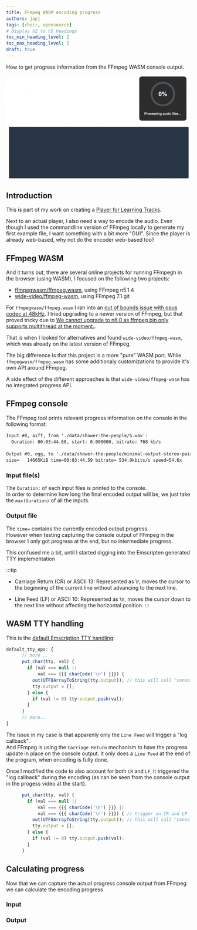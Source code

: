 ```yaml
---
title: FFmpeg WASM encoding progress
authors: japj
tags: [choir, opensource]
# Display h2 to h5 headings
toc_min_heading_level: 2
toc_max_heading_level: 5
draft: true
---
```


How to get progress information from the FFmpeg WASM console output.

![](./FFmpeg_console_progress.gif)

<!-- truncate -->

## Introduction

This is part of my work on creating a [Player for Learning Tracks](../../../03/23/multichannel-opus-player-proof-of-concept/). 

Next to an actual player, I also need a way to encode the audio. Even though I used
the commandline version of FFmpeg locally to generate my first example file, I want something
with a bit more "GUI". Since the player is already web-based, why not do the encoder web-based too?

## FFmpeg WASM
And it turns out, there are several online projects for running FFmpegh in the browser (using WASM), I focused on the following two projects:

- [ffmpegwasm/ffmpeg.wasm](https://github.com/ffmpegwasm/ffmpeg.wasm), using FFmpeg n5.1.4<br/>
- [wide-video/ffmpeg-wasm](https://github.com/wide-video/ffmpeg-wasm), using FFmpeg 7.1.git<br/>


For `ffmpegwasm/ffmpeg.wasm` I ran into an [out of bounds issue with opus codec at 48kHz](https://github.com/ffmpegwasm/ffmpeg.wasm/issues/867). I tried upgrading to a newer version of FFmpeg, but that proved tricky due to [We cannot upgrade to n6.0 as ffmpeg bin only supports multithread at the moment.](https://github.com/ffmpegwasm/ffmpeg.wasm/issues/743).

That is when I looked for alternatives and found `wide-video/ffmpeg-wasm`, which was already on the latest version of FFmpeg.<br/>

The big difference is that this project is a more "pure" WASM port. While `ffmpegwasm/ffmpeg.wasm` has some additionaly customizations to provide it's own API around FFmpeg.

A side effect of the different approaches is that `wide-video/ffmpeg-wasm` has no integrated progress API.

## FFmpeg console

The FFmpeg tool prints relevant progress information on the console in the following format:

```txt
Input #0, aiff, from './data/shower-the-people/S.wav':
  Duration: 00:03:44.60, start: 0.000000, bitrate: 768 kb/s

Output #0, ogg, to './data/shower-the-people/minimal-output-stereo-pairs.opus':
size=   14665KiB time=00:03:44.59 bitrate= 534.9kbits/s speed=54.6x
```

### Input file(s)

The `Duration:` of each input files is printed to the console.<br/>
In order to determine how long the final encoded output will be, we just take the `max(Duration)` of all the inputs.

### Output file

The `time=` contains the currently encoded output progress.<br/>
However when testing capturing the console output of FFmpeg in the browser I only got progress at the end, but no intermediate progress.

This confused me a bit, until I started digging into the Emscripten generated TTY implementation

:::tip
- Carriage Return (CR) or ASCII 13: Represented as \r, moves the cursor to the beginning of the current line without advancing to the next line.

- Line Feed (LF) or ASCII 10: Represented as \n, moves the cursor down to the next line without affecting the horizontal position.
:::

## WASM TTY handling

This is the [default Emscription TTY handling](https://github.com/emscripten-core/emscripten/blob/main/src/lib/libtty.js):

```js
default_tty_ops: {
      // more ..
      put_char(tty, val) {
        if (val === null || 
            val === {{{ charCode('\n') }}}) {
          out(UTF8ArrayToString(tty.output)); // this will call "console.log" or custom "print" callback
          tty.output = [];
        } else {
          if (val != 0) tty.output.push(val);
        }
      }
      // more..
}
```


The issue in my case is that apparenly only the `Line Feed` will trigger a "log callback".<br/>
And FFmpeg is using the `Carriage Return` mechanism to have the progress update in place on the console output. It only does a `Line Feed` at the end of the program, when encoding is fully done.

Once I modified the code to also account for both `CR` and `LF`, it triggered the "log callback" during the encoding (as can be seen from the console output in the progess video at the start).

```js
      put_char(tty, val) {
        if (val === null || 
            val === {{{ charCode('\n') }}} || 
            val === {{{ charCode('\r') }}}) { // trigger on CR and LF
          out(UTF8ArrayToString(tty.output)); // this will call "console.log" or custom "print" callback
          tty.output = [];
        } else {
          if (val != 0) tty.output.push(val);
        }
      }
```

## Calculating progress

Now that we can capture the actual progress console output from FFmpeg we can calculate the encoding progress

### Input

### Output
